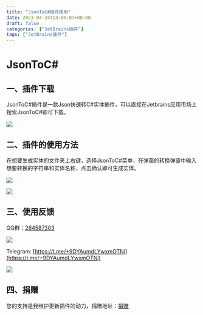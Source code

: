 ```yaml
---
title: "JsonToC#插件使用"
date: 2023-04-24T13:06:07+08:00
draft: false
categories: ["JetBrains插件"]
tags: ["JetBrains插件"]
---
```


# JsonToC#

## 一、插件下载

JsonToC#插件是一款Json快速转C#实体插件，可以直接在Jetbrains应用市场上搜索JsonToC#即可下载。

![](/images/jsontocsharp.png)

## 二、插件的使用方法

在想要生成实体的文件夹上右键，选择JsonToC#菜单，在弹窗的转换弹窗中输入想要转换的字符串和实体名称，点击确认即可生成实体。

![](/images/jsontocsharp_1.png)

![](/images/jsontorust_3.png)

## 三、使用反馈

QQ群：[264587303](https://jq.qq.com/?_wv=1027&k=96R8fd5v)

![](/images/qq_ercode.jpeg)

Telegram: [https://t.me/+9DYAumdLYwxmOTNl](https://t.me/+9DYAumdLYwxmOTNl)

![](/images/tg_ercode.jpeg)

## 四、捐赠

您的支持是我维护更新插件的动力，捐赠地址：[捐赠](https://rmondjone.github.io/%E5%85%B3%E4%BA%8E%E6%88%91/)
